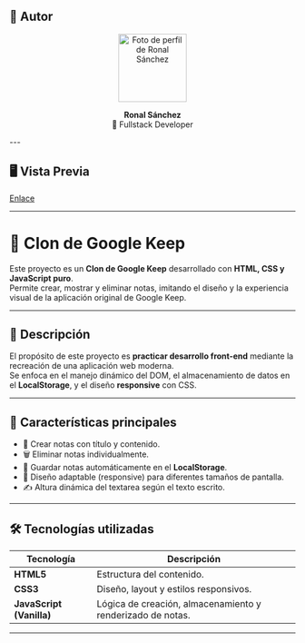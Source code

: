 ## 👤 Autor
<p align="center">
  <a href="https://github.com/sronaal">
    <img src="https://avatars.githubusercontent.com/u/88067203?v=4" width="120px" alt="Foto de perfil de Ronal Sánchez"/>
  </a>
</p>

<p align="center">
  <b>Ronal Sánchez</b>  
  <br />
  🚀 Fullstack Developer
</p>
---

## 🖥️ Vista Previa

[Enlace](https://sronaal.github.io/dashboard-pbx/)

---

# 📝 Clon de Google Keep

Este proyecto es un **Clon de Google Keep** desarrollado con **HTML, CSS y JavaScript puro**.  
Permite crear, mostrar y eliminar notas, imitando el diseño y la experiencia visual de la aplicación original de Google Keep.

---

## 📖 Descripción

El propósito de este proyecto es **practicar desarrollo front-end** mediante la recreación de una aplicación web moderna.  
Se enfoca en el manejo dinámico del DOM, el almacenamiento de datos en el **LocalStorage**, y el diseño **responsive** con CSS.

---

## 🚀 Características principales

- 🧩 Crear notas con título y contenido.  
- 🗑️ Eliminar notas individualmente.  
- 💾 Guardar notas automáticamente en el **LocalStorage**.  
- 📱 Diseño adaptable (responsive) para diferentes tamaños de pantalla.  
- ✍️ Altura dinámica del textarea según el texto escrito.  

---

## 🛠️ Tecnologías utilizadas

| Tecnología | Descripción |
|-------------|-------------|
| **HTML5** | Estructura del contenido. |
| **CSS3** | Diseño, layout y estilos responsivos. |
| **JavaScript (Vanilla)** | Lógica de creación, almacenamiento y renderizado de notas. |

---
